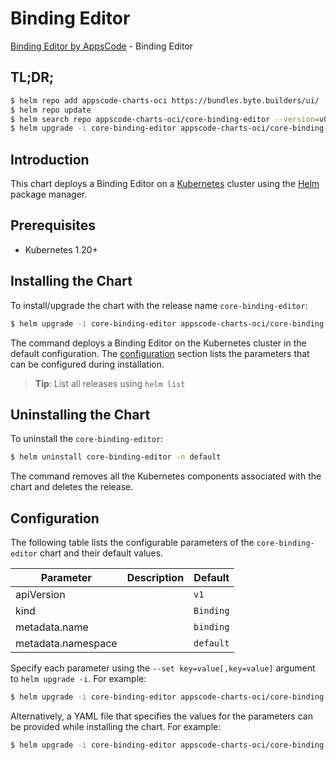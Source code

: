 # Binding Editor

[Binding Editor by AppsCode](https://appscode.com) - Binding Editor

## TL;DR;

```bash
$ helm repo add appscode-charts-oci https://bundles.byte.builders/ui/
$ helm repo update
$ helm search repo appscode-charts-oci/core-binding-editor --version=v0.10.0
$ helm upgrade -i core-binding-editor appscode-charts-oci/core-binding-editor -n default --create-namespace --version=v0.10.0
```

## Introduction

This chart deploys a Binding Editor on a [Kubernetes](http://kubernetes.io) cluster using the [Helm](https://helm.sh) package manager.

## Prerequisites

- Kubernetes 1.20+

## Installing the Chart

To install/upgrade the chart with the release name `core-binding-editor`:

```bash
$ helm upgrade -i core-binding-editor appscode-charts-oci/core-binding-editor -n default --create-namespace --version=v0.10.0
```

The command deploys a Binding Editor on the Kubernetes cluster in the default configuration. The [configuration](#configuration) section lists the parameters that can be configured during installation.

> **Tip**: List all releases using `helm list`

## Uninstalling the Chart

To uninstall the `core-binding-editor`:

```bash
$ helm uninstall core-binding-editor -n default
```

The command removes all the Kubernetes components associated with the chart and deletes the release.

## Configuration

The following table lists the configurable parameters of the `core-binding-editor` chart and their default values.

|     Parameter      | Description |       Default        |
|--------------------|-------------|----------------------|
| apiVersion         |             | <code>v1</code>      |
| kind               |             | <code>Binding</code> |
| metadata.name      |             | <code>binding</code> |
| metadata.namespace |             | <code>default</code> |


Specify each parameter using the `--set key=value[,key=value]` argument to `helm upgrade -i`. For example:

```bash
$ helm upgrade -i core-binding-editor appscode-charts-oci/core-binding-editor -n default --create-namespace --version=v0.10.0 --set apiVersion=v1
```

Alternatively, a YAML file that specifies the values for the parameters can be provided while
installing the chart. For example:

```bash
$ helm upgrade -i core-binding-editor appscode-charts-oci/core-binding-editor -n default --create-namespace --version=v0.10.0 --values values.yaml
```
